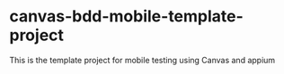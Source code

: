 # canvas-bdd-mobile-template-project
This is the template project for mobile testing using Canvas and appium
